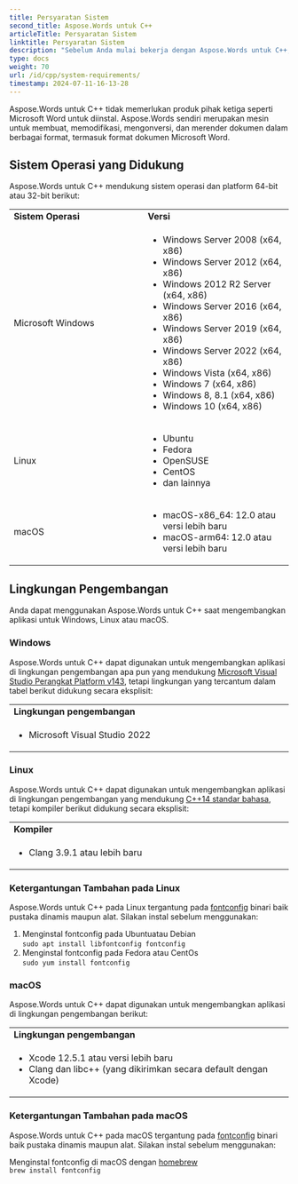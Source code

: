 ```yaml
---
title: Persyaratan Sistem
second_title: Aspose.Words untuk C++
articleTitle: Persyaratan Sistem
linktitle: Persyaratan Sistem
description: "Sebelum Anda mulai bekerja dengan Aspose.Words untuk C++, pastikan Anda memenuhi persyaratan sistem operasi, platform, kerangka kerja, dan lingkungan sehingga aktivitas di perangkat Anda diperhitungkan dengan benar."
type: docs
weight: 70
url: /id/cpp/system-requirements/
timestamp: 2024-07-11-16-13-28
---
```


Aspose.Words untuk C++ tidak memerlukan produk pihak ketiga seperti Microsoft Word untuk diinstal. Aspose.Words sendiri merupakan mesin untuk membuat, memodifikasi, mengonversi, dan merender dokumen dalam berbagai format, termasuk format dokumen Microsoft Word.

## Sistem Operasi yang Didukung

Aspose.Words untuk C++ mendukung sistem operasi dan platform 64-bit atau 32-bit berikut:

<table>
   <tr>
      <td style="font-weight: bold; width:400px">Sistem Operasi</td>
      <td style="font-weight: bold; width:400px">Versi</td>
   </tr>
   <tr>
      <td>Microsoft Windows</td>
      <td><ul>
         <li>Windows Server 2008 (x64, x86)</li>
         <li>Windows Server 2012 (x64, x86)</li>
         <li>Windows 2012 R2 Server (x64, x86)</li>
         <li>Windows Server 2016 (x64, x86)</li>
         <li>Windows Server 2019 (x64, x86)</li>
         <li>Windows Server 2022 (x64, x86)</li>
         <li>Windows Vista (x64, x86)</li>
         <li>Windows 7 (x64, x86)</li>
         <li>Windows 8, 8.1 (x64, x86)</li>
         <li>Windows 10 (x64, x86)</li>
      </ul></td>
   </tr>
   <tr>
      <td>Linux</td>
      <td><ul>
         <li>Ubuntu</li>
         <li>Fedora</li>
         <li>OpenSUSE</li>
         <li>CentOS</li>
         <li>dan lainnya</li>
      </ul></td>
   </tr>
   <tr>
      <td>macOS</td>
      <td><ul>
         <li>macOS-x86_64: 12.0 atau versi lebih baru</li>
         <li>macOS-arm64: 12.0 atau versi lebih baru</li>
      </ul></td>
   </tr>
</table>

## Lingkungan Pengembangan

Anda dapat menggunakan Aspose.Words untuk C++ saat mengembangkan aplikasi untuk Windows, Linux atau macOS.

### Windows

Aspose.Words untuk C++ dapat digunakan untuk mengembangkan aplikasi di lingkungan pengembangan apa pun yang mendukung [Microsoft Visual Studio Perangkat Platform v143](https://docs.microsoft.com/en-us/cpp/porting/binary-compat-2015-2017), tetapi lingkungan yang tercantum dalam tabel berikut didukung secara eksplisit:

<table>
	<tr>
			<td style="font-weight: bold; width:800px">Lingkungan pengembangan</td>
		</tr>
  <tr>
			<td><ul><li>Microsoft Visual Studio 2022</li></ul></td>
			</tr>
</table>

### Linux

Aspose.Words untuk C++ dapat digunakan untuk mengembangkan aplikasi di lingkungan pengembangan yang mendukung [C++14 standar bahasa](https://en.cppreference.com/w/cpp/14#Compiler_support), tetapi kompiler berikut didukung secara eksplisit:

<table>
	<tr>
			<td style="font-weight: bold; width:800px">Kompiler</td>
		</tr>
  <tr>
			<td><ul><li>Clang 3.9.1 atau lebih baru</li></ul></td>
			</tr>
</table>

### Ketergantungan Tambahan pada Linux

Aspose.Words untuk C++ pada Linux tergantung pada [fontconfig](https://www.freedesktop.org/wiki/Software/fontconfig/) binari baik pustaka dinamis maupun alat. Silakan instal sebelum menggunakan:

1. Menginstal fontconfig pada Ubuntuatau Debian</br>
`sudo apt install libfontconfig fontconfig`
2. Menginstal fontconfig pada Fedora atau CentOs</br>
`sudo yum install fontconfig`

### macOS

Aspose.Words untuk C++ dapat digunakan untuk mengembangkan aplikasi di lingkungan pengembangan berikut:

<table>
	<tr>
			<td style="font-weight: bold; width:800px">Lingkungan pengembangan</td>
		</tr>
  <tr>
			<td><ul><li>Xcode 12.5.1 atau versi lebih baru</li><li>Clang dan libc++ (yang dikirimkan secara default dengan Xcode)</li></ul></td>
			</tr>
</table>

### Ketergantungan Tambahan pada macOS

Aspose.Words untuk C++ pada macOS tergantung pada [fontconfig](https://www.freedesktop.org/wiki/Software/fontconfig/) binari baik pustaka dinamis maupun alat. Silakan instal sebelum menggunakan:

Menginstal fontconfig di macOS dengan [homebrew](https://brew.sh)</br>
`brew install fontconfig`
